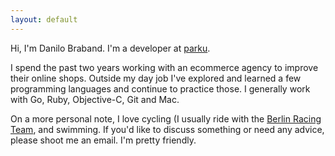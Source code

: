 ```yaml
---
layout: default
---
```


Hi, I'm Danilo Braband. I'm a developer at [parku][1].

I spend the past two years working with an ecommerce agency to improve their online
shops. Outside my day job I've explored and learned a few programming languages and continue to practice those. I generally work with Go, Ruby, Objective-C, Git and Mac.

On a more personal note, I love cycling (I usually ride with the [Berlin Racing Team][2], and swimming. If you'd like to discuss something or need any advice, please shoot me an email. I'm pretty friendly.

  [1]: http://parku.ch "Parku"
  [2]: http://www.berlinracingteam.de "Berlin Racing Team"
